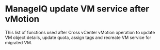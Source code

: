 # ManageIQ update VM service after vMotion
This list of functions used after Cross vCenter vMotion operation to update VM object details, update quota, assign tags and recreate VM service for migrated VM.
